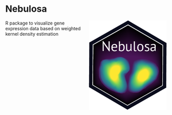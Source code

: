 # Nebulosa

<img src="man/figure/logo.png" align="right" height="280"/>

R package to visualize gene expression data based on weighted kernel density estimation
